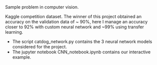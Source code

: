 Sample problem in computer vision.


Kaggle competition dataset. The winner of this project obtained an accuracy on the validation data of ~ 90%, here I manage 
an accuracy closer to 92% with custom neural network and ~99% using transfer learning.


- The script catdog_network.py contains the 3 neural network models considered for the project. 
- The jupyter notebook CNN_notebook.ipynb contains our interactive example. 
